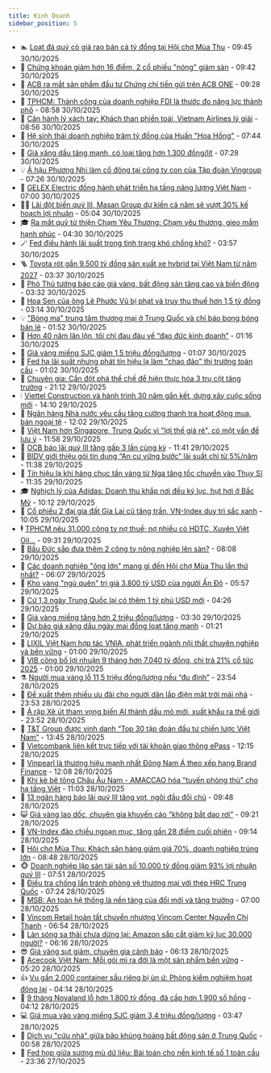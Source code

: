 ```yaml
---
title: Kinh Doanh
sidebar_position: 5
---
```


<!-- dantri-kinh-doanh:START -->
- 🏊 [Loạt đá quý có giá rao bán cả tỷ đồng tại Hội chợ Mùa Thu](https://dantri.com.vn/kinh-doanh/loat-da-quy-co-gia-rao-ban-ca-ty-dong-tai-hoi-cho-mua-thu-20251030163330269.htm) - 09:45 30/10/2025
- 🦆 [Chứng khoán giảm hơn 16 điểm, 2 cổ phiếu &quot;nóng&quot; giảm sàn](https://dantri.com.vn/kinh-doanh/chung-khoan-giam-hon-16-diem-2-co-phieu-nong-giam-san-20251030163354303.htm) - 09:42 30/10/2025
- 🦄 [ACB ra mắt sản phẩm đầu tư Chứng chỉ tiền gửi trên ACB ONE](https://dantri.com.vn/kinh-doanh/acb-ra-mat-san-pham-dau-tu-chung-chi-tien-gui-tren-acb-one-20251030162232919.htm) - 09:28 30/10/2025
- 🌝 [TPHCM: Thành công của doanh nghiệp FDI là thước đo năng lực thành phố](https://dantri.com.vn/kinh-doanh/tphcm-thanh-cong-cua-doanh-nghiep-fdi-la-thuoc-do-nang-luc-thanh-pho-20251030130241928.htm) - 08:58 30/10/2025
- 💃 [Cân hành lý xách tay: Khách than phiền toái, Vietnam Airlines lý giải](https://dantri.com.vn/kinh-doanh/can-hanh-ly-xach-tay-khach-than-phien-toai-vietnam-airlines-ly-giai-20251030121034331.htm) - 08:56 30/10/2025
- 🦏 [Hệ sinh thái doanh nghiệp trăm tỷ đồng của Huấn &quot;Hoa Hồng&quot;](https://dantri.com.vn/kinh-doanh/he-sinh-thai-doanh-nghiep-tram-ty-dong-cua-huan-hoa-hong-20251029140227214.htm) - 07:44 30/10/2025
- 🦩 [Giá xăng dầu tăng mạnh, có loại tăng hơn 1.300 đồng/lít](https://dantri.com.vn/kinh-doanh/gia-xang-dau-tang-manh-co-loai-tang-hon-1300-donglit-20251030142644036.htm) - 07:28 30/10/2025
- 💡 [Á hậu Phương Nhi làm cổ đông tại công ty con của Tập đoàn Vingroup](https://dantri.com.vn/kinh-doanh/a-hau-phuong-nhi-lam-co-dong-tai-cong-ty-con-cua-tap-doan-vingroup-20251030111809657.htm) - 07:26 30/10/2025
- 🌊 [GELEX Electric đồng hành phát triển hạ tầng năng lượng Việt Nam](https://dantri.com.vn/kinh-doanh/gelex-electric-dong-hanh-phat-trien-ha-tang-nang-luong-viet-nam-20251030122051315.htm) - 07:00 30/10/2025
- 🧑‍💻 [Lãi đột biến quý III, Masan Group dự kiến cả năm sẽ vượt 30% kế hoạch lợi nhuận](https://dantri.com.vn/kinh-doanh/lai-dot-bien-quy-iii-masan-group-du-kien-ca-nam-se-vuot-30-ke-hoach-loi-nhuan-20251030113223897.htm) - 05:04 30/10/2025
- 🎓 [Ra mắt quỹ từ thiện Chạm Yêu Thương: Chạm yêu thương, gieo mầm hạnh phúc](https://dantri.com.vn/kinh-doanh/ra-mat-quy-tu-thien-cham-yeu-thuong-cham-yeu-thuong-gieo-mam-hanh-phuc-20251030112203294.htm) - 04:30 30/10/2025
- 🪄 [Fed điều hành lãi suất trong tình trạng khó chồng khó?](https://dantri.com.vn/kinh-doanh/fed-dieu-hanh-lai-suat-trong-tinh-trang-kho-chong-kho-20251030000949744.htm) - 03:57 30/10/2025
- 🪜 [Toyota rót gần 9.500 tỷ đồng sản xuất xe hybrid tại Việt Nam từ năm 2027](https://dantri.com.vn/kinh-doanh/toyota-rot-gan-9500-ty-dong-san-xuat-xe-hybrid-tai-viet-nam-tu-nam-2027-20251029195221151.htm) - 03:37 30/10/2025
- 🦄 [Phó Thủ tướng báo cáo giá vàng, bất động sản tăng cao và biến động](https://dantri.com.vn/thoi-su/pho-thu-tuong-bao-cao-gia-vang-bat-dong-san-tang-cao-va-bien-dong-20251030101958987.htm) - 03:32 30/10/2025
- 💯 [Hoa Sen của ông Lê Phước Vũ bị phạt và truy thu thuế hơn 1,5 tỷ đồng](https://dantri.com.vn/kinh-doanh/hoa-sen-cua-ong-le-phuoc-vu-bi-phat-va-truy-thu-thue-hon-15-ty-dong-20251030093302156.htm) - 03:14 30/10/2025
- 💡 [&quot;Bóng ma&quot; trung tâm thương mại ở Trung Quốc và chỉ báo bong bóng bán lẻ](https://dantri.com.vn/kinh-doanh/bong-ma-trung-tam-thuong-mai-o-trung-quoc-va-chi-bao-bong-bong-ban-le-20251029224032918.htm) - 01:52 30/10/2025
- 🧰 [Hơn 40 năm lăn lộn, tôi chỉ đau đáu về “đạo đức kinh doanh”](https://dantri.com.vn/kinh-doanh/hon-40-nam-lan-lon-toi-chi-dau-dau-ve-dao-duc-kinh-doanh-20251028162435452.htm) - 01:16 30/10/2025
- 🎊 [Giá vàng miếng SJC giảm 1,5 triệu đồng/lượng](https://dantri.com.vn/kinh-doanh/gia-vang-mieng-sjc-giam-15-trieu-dongluong-20251030070612929.htm) - 01:07 30/10/2025
- 🔭 [Fed hạ lãi suất nhưng phát tín hiệu lạ làm &quot;chao đảo&quot; thị trường toàn cầu](https://dantri.com.vn/kinh-doanh/fed-ha-lai-suat-nhung-phat-tin-hieu-la-lam-chao-dao-thi-truong-toan-cau-20251030004825703.htm) - 01:02 30/10/2025
- 💼 [Chuyên gia: Cần đột phá thể chế để hiện thực hóa 3 trụ cột tăng trưởng](https://dantri.com.vn/kinh-doanh/chuyen-gia-can-dot-pha-the-che-de-hien-thuc-hoa-3-tru-cot-tang-truong-20251027071910985.htm) - 21:12 29/10/2025
- 🕯 [Viettel Construction và hành trình 30 năm gắn kết, dựng xây cuộc sống mới](https://dantri.com.vn/kinh-doanh/viettel-construction-va-hanh-trinh-30-nam-gan-ket-dung-xay-cuoc-song-moi-20251029211037503.htm) - 14:10 29/10/2025
- 🫣 [Ngân hàng Nhà nước yêu cầu tăng cường thanh tra hoạt động mua, bán ngoại tệ](https://dantri.com.vn/kinh-doanh/ngan-hang-nha-nuoc-yeu-cau-tang-cuong-thanh-tra-hoat-dong-mua-ban-ngoai-te-20251029185800030.htm) - 12:02 29/10/2025
- 🤠 [Việt Nam hơn Singapore, Trung Quốc vì &quot;lợi thế giá rẻ&quot;, có một vấn đề lưu ý](https://dantri.com.vn/kinh-doanh/viet-nam-hon-singapore-trung-quoc-vi-loi-the-gia-re-co-mot-van-de-luu-y-20251029184427162.htm) - 11:58 29/10/2025
- 🌈 [OCB báo lãi quý III tăng gấp 3 lần cùng kỳ](https://dantri.com.vn/kinh-doanh/ocb-bao-lai-quy-iii-tang-gap-3-lan-cung-ky-20251029181351436.htm) - 11:41 29/10/2025
- 🦅 [BIDV giới thiệu gói tín dụng “An cư vững bước” lãi suất chỉ từ 5%/năm](https://dantri.com.vn/kinh-doanh/bidv-gioi-thieu-goi-tin-dung-an-cu-vung-buoc-lai-suat-chi-tu-5nam-20251029180938233.htm) - 11:38 29/10/2025
- 🌁 [Tín hiệu lạ khi hàng chục tấn vàng từ Nga tăng tốc chuyển vào Thụy Sĩ](https://dantri.com.vn/kinh-doanh/tin-hieu-la-khi-hang-chuc-tan-vang-tu-nga-tang-toc-chuyen-vao-thuy-si-20251029160238134.htm) - 11:35 29/10/2025
- 🎓 [Nghịch lý của Adidas: Doanh thu khắp nơi đều kỷ lục, hụt hơi ở Bắc Mỹ](https://dantri.com.vn/kinh-doanh/nghich-ly-cua-adidas-doanh-thu-khap-noi-deu-ky-luc-hut-hoi-o-bac-my-20251029155125292.htm) - 10:12 29/10/2025
- 📝 [Cổ phiếu 2 đại gia đất Gia Lai cũ tăng trần, VN-Index duy trì sắc xanh](https://dantri.com.vn/kinh-doanh/co-phieu-2-dai-gia-dat-gia-lai-cu-tang-tran-vn-index-duy-tri-sac-xanh-20251029155521562.htm) - 10:05 29/10/2025
- 🕴 [TPHCM nêu 31.000 công ty nợ thuế; nợ nhiều có HDTC, Xuyên Việt Oil...](https://dantri.com.vn/kinh-doanh/tphcm-neu-31000-cong-ty-no-thue-no-nhieu-co-hdtc-xuyen-viet-oil-20251029153224400.htm) - 09:31 29/10/2025
- 🧰 [Bầu Đức sắp đưa thêm 2 công ty nông nghiệp lên sàn?](https://dantri.com.vn/kinh-doanh/bau-duc-sap-dua-them-2-cong-ty-nong-nghiep-len-san-20251029144755054.htm) - 08:08 29/10/2025
- 🤖 [Các doanh nghiệp &quot;ông lớn&quot; mang gì đến Hội chợ Mùa Thu lần thứ nhất?](https://dantri.com.vn/kinh-doanh/cac-doanh-nghiep-ong-lon-mang-gi-den-hoi-cho-mua-thu-lan-thu-nhat-20251028235335265.htm) - 06:07 29/10/2025
- 🤠 [Kho vàng &quot;ngủ quên&quot; trị giá 3.800 tỷ USD của người Ấn Độ](https://dantri.com.vn/kinh-doanh/kho-vang-ngu-quen-tri-gia-3800-ty-usd-cua-nguoi-an-do-20251029115313236.htm) - 05:57 29/10/2025
- 🌮 [Cứ 1,3 ngày Trung Quốc lại có thêm 1 tỷ phú USD mới](https://dantri.com.vn/kinh-doanh/cu-13-ngay-trung-quoc-lai-co-them-1-ty-phu-usd-moi-20251029101258149.htm) - 04:26 29/10/2025
- 🦄 [Giá vàng miếng tăng hơn 2 triệu đồng/lượng](https://dantri.com.vn/kinh-doanh/gia-vang-mieng-tang-hon-2-trieu-dongluong-20251029093141439.htm) - 03:30 29/10/2025
- 👺 [Dự báo giá xăng dầu ngày mai đồng loạt tăng mạnh](https://dantri.com.vn/kinh-doanh/du-bao-gia-xang-dau-ngay-mai-dong-loat-tang-manh-20251029010034204.htm) - 01:21 29/10/2025
- 🤗 [LIXIL Việt Nam hợp tác VNIA, phát triển ngành nội thất chuyên nghiệp và bền vững](https://dantri.com.vn/kinh-doanh/lixil-viet-nam-hop-tac-vnia-phat-trien-nganh-noi-that-chuyen-nghiep-va-ben-vung-20251028215217411.htm) - 01:00 29/10/2025
- 💪 [VIB công bố lợi nhuận 9 tháng hơn 7.040 tỷ đồng, chi trả 21% cổ tức 2025](https://dantri.com.vn/kinh-doanh/vib-cong-bo-loi-nhuan-9-thang-hon-7040-ty-dong-chi-tra-21-co-tuc-2025-20251028201535342.htm) - 01:00 29/10/2025
- ⚗️ [Người mua vàng lỗ 11,5 triệu đồng/lượng nếu “đu đỉnh”](https://dantri.com.vn/kinh-doanh/nguoi-mua-vang-lo-115-trieu-dongluong-neu-du-dinh-20251029003618367.htm) - 23:54 28/10/2025
- 🧠 [Đề xuất thêm nhiều ưu đãi cho người dân lắp điện mặt trời mái nhà](https://dantri.com.vn/kinh-doanh/de-xuat-them-nhieu-uu-dai-cho-nguoi-dan-lap-dien-mat-troi-mai-nha-20251029003651224.htm) - 23:53 28/10/2025
- 🗽 [Ả rập Xê út tham vọng biến AI thành dầu mỏ mới, xuất khẩu ra thế giới](https://dantri.com.vn/kinh-doanh/a-rap-xe-ut-tham-vong-bien-ai-thanh-dau-mo-moi-xuat-khau-ra-the-gioi-20251028154803526.htm) - 23:52 28/10/2025
- 🫣 [T&amp;T Group được vinh danh “Top 30 tập đoàn đầu tư chiến lược Việt Nam”](https://dantri.com.vn/kinh-doanh/tt-group-duoc-vinh-danh-top-30-tap-doan-dau-tu-chien-luoc-viet-nam-20251028201044061.htm) - 13:45 28/10/2025
- 🫣 [Vietcombank liên kết trực tiếp với tài khoản giao thông ePass](https://dantri.com.vn/kinh-doanh/vietcombank-lien-ket-truc-tiep-voi-tai-khoan-giao-thong-epass-20251028191204896.htm) - 12:15 28/10/2025
- 🫣 [Vinpearl là thương hiệu mạnh nhất Đông Nam Á theo xếp hạng Brand Finance](https://dantri.com.vn/kinh-doanh/vinpearl-la-thuong-hieu-manh-nhat-dong-nam-a-theo-xep-hang-brand-finance-20251028181351324.htm) - 12:08 28/10/2025
- 💂 [Khi kè bê tông Châu Âu Nam - AMACCAO hóa &quot;tuyến phòng thủ&quot; cho hạ tầng Việt](https://dantri.com.vn/kinh-doanh/khi-ke-be-tong-chau-au-nam-amaccao-hoa-tuyen-phong-thu-cho-ha-tang-viet-20251028174033450.htm) - 11:03 28/10/2025
- 💫 [13 ngân hàng báo lãi quý III tăng vọt, ngôi đầu đổi chủ](https://dantri.com.vn/kinh-doanh/13-ngan-hang-bao-lai-quy-iii-tang-vot-ngoi-dau-doi-chu-20251028160725018.htm) - 09:48 28/10/2025
- 😺 [Giá vàng lao dốc, chuyên gia khuyến cáo “không bắt dao rơi”](https://dantri.com.vn/kinh-doanh/gia-vang-lao-doc-chuyen-gia-khuyen-cao-khong-bat-dao-roi-20251028155728354.htm) - 09:21 28/10/2025
- 🦆 [VN-Index đảo chiều ngoạn mục, tăng gần 28 điểm cuối phiên](https://dantri.com.vn/kinh-doanh/vn-index-dao-chieu-ngoan-muc-tang-gan-28-diem-cuoi-phien-20251028160043540.htm) - 09:14 28/10/2025
- 👀 [Hội chợ Mùa Thu: Khách săn hàng giảm giá 70%, doanh nghiệp trúng lớn](https://dantri.com.vn/kinh-doanh/hoi-cho-mua-thu-khach-san-hang-giam-gia-70-doanh-nghiep-trung-lon-20251028152202628.htm) - 08:48 28/10/2025
- 🐵 [Doanh nghiệp lập sàn tài sản số 10.000 tỷ đồng giảm 93% lợi nhuận quý III](https://dantri.com.vn/kinh-doanh/doanh-nghiep-lap-san-tai-san-so-10000-ty-dong-giam-93-loi-nhuan-quy-iii-20251028142914068.htm) - 07:51 28/10/2025
- 🤖 [Điều tra chống lẩn tránh phòng vệ thương mại với thép HRC Trung Quốc](https://dantri.com.vn/kinh-doanh/dieu-tra-chong-lan-tranh-phong-ve-thuong-mai-voi-thep-hrc-trung-quoc-20251028140635238.htm) - 07:24 28/10/2025
- 💂 [MSB: An toàn hệ thống là nền tảng của đổi mới và tăng trưởng](https://dantri.com.vn/kinh-doanh/msb-an-toan-he-thong-la-nen-tang-cua-doi-moi-va-tang-truong-20251028120317219.htm) - 07:00 28/10/2025
- 🦆 [Vincom Retail hoàn tất chuyển nhượng Vincom Center Nguyễn Chí Thanh](https://dantri.com.vn/kinh-doanh/vincom-retail-hoan-tat-chuyen-nhuong-vincom-center-nguyen-chi-thanh-20251028133306209.htm) - 06:54 28/10/2025
- 🦅 [Làn sóng sa thải chưa dừng lại: Amazon sắp cắt giảm kỷ lục 30.000 người?](https://dantri.com.vn/kinh-doanh/lan-song-sa-thai-chua-dung-lai-amazon-sap-cat-giam-ky-luc-30000-nguoi-20251028123838704.htm) - 06:16 28/10/2025
- 😎 [Giá vàng sụt giảm, chuyên gia cảnh báo](https://dantri.com.vn/kinh-doanh/gia-vang-sut-giam-chuyen-gia-canh-bao-20251028121018589.htm) - 06:13 28/10/2025
- 🐎 [Acecook Việt Nam: Mỗi gói mì ra đời là một sản phẩm bền vững](https://dantri.com.vn/kinh-doanh/acecook-viet-nam-moi-goi-mi-ra-doi-la-mot-san-pham-ben-vung-20251028115953527.htm) - 05:20 28/10/2025
- 👍 [Vụ gần 2.000 container sầu riêng bị ùn ứ: Phòng kiểm nghiệm hoạt động lại](https://dantri.com.vn/kinh-doanh/vu-gan-2000-container-sau-rieng-bi-un-u-phong-kiem-nghiem-hoat-dong-lai-20251027182519348.htm) - 04:14 28/10/2025
- 🦒 [9 tháng Novaland lỗ hơn 1.800 tỷ đồng, đã cấp hơn 1.900 sổ hồng](https://dantri.com.vn/kinh-doanh/9-thang-novaland-lo-hon-1800-ty-dong-da-cap-hon-1900-so-hong-20251028103342322.htm) - 04:12 28/10/2025
- 💻 [Giá mua vào vàng miếng SJC giảm 3,4 triệu đồng/lượng](https://dantri.com.vn/kinh-doanh/gia-mua-vao-vang-mieng-sjc-giam-34-trieu-dongluong-20251028072816224.htm) - 03:47 28/10/2025
- 👺 [Dịch vụ &quot;cứu nhà&quot; giữa bão khủng hoảng bất động sản ở Trung Quốc](https://dantri.com.vn/kinh-doanh/dich-vu-cuu-nha-giua-bao-khung-hoang-bat-dong-san-o-trung-quoc-20251027155527714.htm) - 00:58 28/10/2025
- 🧐 [Fed họp giữa sương mù dữ liệu: Bài toán cho nền kinh tế số 1 toàn cầu](https://dantri.com.vn/kinh-doanh/fed-hop-giua-suong-mu-du-lieu-bai-toan-cho-nen-kinh-te-so-1-toan-cau-20251027213521395.htm) - 23:36 27/10/2025<!-- dantri-kinh-doanh:END -->

